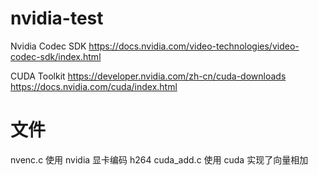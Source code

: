 # nvidia-test

Nvidia Codec SDK
https://docs.nvidia.com/video-technologies/video-codec-sdk/index.html

CUDA Toolkit
https://developer.nvidia.com/zh-cn/cuda-downloads
https://docs.nvidia.com/cuda/index.html


# 文件

nvenc.c 使用 nvidia 显卡编码 h264
cuda_add.c 使用 cuda 实现了向量相加
